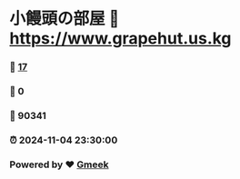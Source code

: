 # 小饅頭の部屋 :link: https://www.grapehut.us.kg 
### :page_facing_up: [17](https://www.grapehut.us.kg/tag.html) 
### :speech_balloon: 0 
### :hibiscus: 90341 
### :alarm_clock: 2024-11-04 23:30:00 
### Powered by :heart: [Gmeek](https://github.com/Meekdai/Gmeek)
